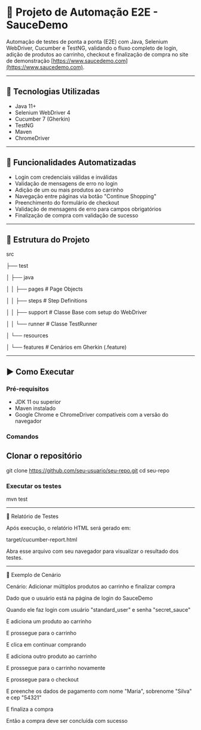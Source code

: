 # 🧪 Projeto de Automação E2E - SauceDemo

Automação de testes de ponta a ponta (E2E) com Java, Selenium WebDriver, Cucumber e TestNG, validando o fluxo completo de login, adição de produtos ao carrinho, checkout e finalização de compra no site de demonstração [https://www.saucedemo.com](https://www.saucedemo.com).

---

## 🔧 Tecnologias Utilizadas

- Java 11+
- Selenium WebDriver 4
- Cucumber 7 (Gherkin)
- TestNG
- Maven
- ChromeDriver

---

## 📌 Funcionalidades Automatizadas

- Login com credenciais válidas e inválidas
- Validação de mensagens de erro no login
- Adição de um ou mais produtos ao carrinho
- Navegação entre páginas via botão "Continue Shopping"
- Preenchimento do formulário de checkout
- Validação de mensagens de erro para campos obrigatórios
- Finalização de compra com validação de sucesso

---

## 📁 Estrutura do Projeto

src

├── test

│ ├── java

│ │ ├── pages # Page Objects

│ │ ├── steps # Step Definitions

│ │ ├── support # Classe Base com setup do WebDriver

│ │ └── runner # Classe TestRunner

│ └── resources

│ └── features # Cenários em Gherkin (.feature)

---

## ▶️ Como Executar

### Pré-requisitos

- JDK 11 ou superior
- Maven instalado
- Google Chrome e ChromeDriver compatíveis com a versão do navegador

### Comandos

## Clonar o repositório
git clone https://github.com/seu-usuario/seu-repo.git
cd seu-repo

### Executar os testes

mvn test

---

📄 Relatório de Testes

Após execução, o relatório HTML será gerado em:

target/cucumber-report.html

Abra esse arquivo com seu navegador para visualizar o resultado dos testes.

---

🧪 Exemplo de Cenário

Cenário: Adicionar múltiplos produtos ao carrinho e finalizar compra

  Dado que o usuário está na página de login do SauceDemo
  
  Quando ele faz login com usuário "standard_user" e senha "secret_sauce"
  
  E adiciona um produto ao carrinho
  
  E prossegue para o carrinho
  
  E clica em continuar comprando
  
  E adiciona outro produto ao carrinho
  
  E prossegue para o carrinho novamente
  
  E prossegue para o checkout
  
  E preenche os dados de pagamento com nome "Maria", sobrenome "Silva" e cep "54321"
  
  E finaliza a compra
  
  Então a compra deve ser concluída com sucesso

